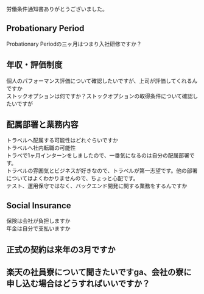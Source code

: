 労働条件通知書ありがとうございました。
## Probationary Period
Probationary Periodの三ヶ月はつまり入社研修ですか？  

## 年収・評価制度
個人のパフォーマンス評価について確認したいですが、上司が評価してくれるんですか  
ストックオプションは何ですか？ストックオプションの取得条件について確認したいですが  

## 配属部署と業務内容
トラベルへ配属する可能性はどれぐらいですか   
トラベルへ社内転職の可能性    
トラベで1ヶ月インターンをしましたので、一番気になるのは自分の配属部署です。  
トラベルの雰囲気とビジネスが好きなので、トラベルが第一志望です。他の部署についてはよくわかりませんので、ちょっと心配です。  
テスト、運用保守ではなく、バックエンド開発に関する業務をするんですか    

## Social Insurance
保険は会社が負担しますか  
年金は自分で支払いますか  

## 正式の契約は来年の3月ですか  

## 楽天の社員寮について聞きたいですga、会社の寮に申し込む場合はどうすればいいですか？
